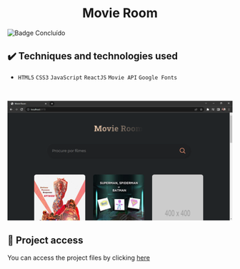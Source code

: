 <h1 align="center">Movie Room</h1>
 
 ![Badge Concluído](https://camo.githubusercontent.com/459f141bd5e24c179a0e2dd49691e290ed5c5d4b4cb97767daee7cfaf6e31121/687474703a2f2f696d672e736869656c64732e696f2f7374617469632f76313f6c6162656c3d535441545553266d6573736167653d434f4e434c5549444f26636f6c6f723d475245454e267374796c653d666f722d7468652d6261646765)
 
 ## ✔️ Techniques and technologies used

- ``HTML5`` ``CSS3`` ``JavaScript`` ``ReactJS`` ``Movie API`` ``Google Fonts``

<br>

<p align="center">
 <img src="src/assets/movie_room.png" width="550" alt="Image project">
</p>

## 📁 Project access
You can access the project files by clicking [here](https://github.com/Coastony/movie_room)

